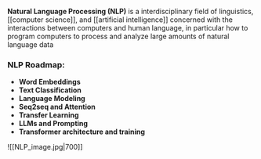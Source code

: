 **Natural Language Processing (NLP)** is a interdisciplinary field of linguistics, [[computer science]], and [[artificial intelligence]] concerned with the interactions between computers and human language, in particular how to program computers to process and analyze large amounts of natural language data

### NLP Roadmap:

* **Word Embeddings**
* **Text Classification**
* **Language Modeling**
* **Seq2seq and Attention**
* **Transfer Learning**
* **LLMs and Prompting**
* **Transformer architecture and training**

![[NLP_image.jpg|700]]